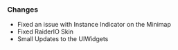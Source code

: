 ### Changes ###

  * Fixed an issue with Instance Indicator on the Minimap
  * Fixed RaiderIO Skin
  * Small Updates to the UIWidgets

